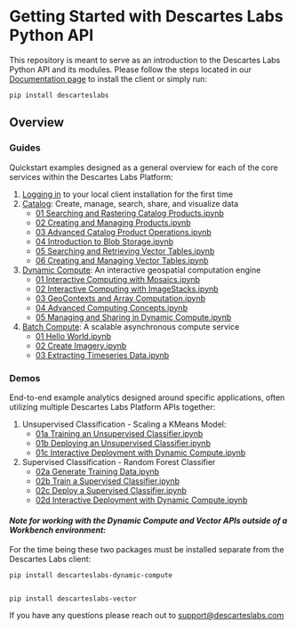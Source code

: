 # Getting Started with Descartes Labs Python API

This repository is meant to serve as an introduction to the Descartes Labs Python API and its modules. Please follow the steps located in our [Documentation page](https://docs.descarteslabs.com/installation.html) to install the client or simply run:

    pip install descarteslabs

## Overview

### Guides

Quickstart examples designed as a general overview for each of the core services within the Descartes Labs Platform:

1. [Logging in](guides/01%20Logging%20In.ipynb) to your local client installation for the first time
2. [Catalog](https://docs.descarteslabs.com/descarteslabs/catalog/readme.html): Create, manage, search, share, and visualize data
   - [01 Searching and Rastering Catalog Products.ipynb](guides/catalog/01%20Searching%20and%20Rastering%20Catalog%20Products.ipynb)
   - [02 Creating and Managing Products.ipynb](guides/catalog/02%20Creating%20and%20Managing%20Products.ipynb)
   - [03 Advanced Catalog Product Operations.ipynb](guides/catalog/03%20Advanced%20Catalog%20Product%20Operations.ipynb)
   - [04 Introduction to Blob Storage.ipynb](guides/catalog/04%20Introduction%20to%20Blob%20Storage.ipynb)
   - [05 Searching and Retrieving Vector Tables.ipynb](guides/catalog/05%20Searching%20and%20Retrieving%20Vector%20Tables.ipynb)
   - [06 Creating and Managing Vector Tables.ipynb](guides/catalog/06%20Creating%20and%20Managing%20Vector%20Tables.ipynb)
3. [Dynamic Compute](https://docs.descarteslabs.com/api/dynamic-compute.html): An interactive geospatial computation engine
   - [01 Interactive Computing with Mosaics.ipynb](guides/dynamic-compute/01%20Interactive%20Computing%20with%20Mosaics.ipynb)
   - [02 Interactive Computing with ImageStacks.ipynb](guides/dynamic-compute/02%20Interactive%20Computing%20with%20ImageStacks.ipynb)
   - [03 GeoContexts and Array Computation.ipynb](guides/dynamic-compute/03%20GeoContexts%20and%20Array%20Computation.ipynb)
   - [04 Advanced Computing Concepts.ipynb](guides/dynamic-compute/04%20Advanced%20Computing%20Concepts.ipynb)
   - [05 Managing and Sharing in Dynamic Compute.ipynb](guides/dynamic-compute/05%20Managing%20and%20Sharing%20in%20Dynamic%20Compute.ipynb)
4. [Batch Compute](https://docs.descarteslabs.com/descarteslabs/compute/readme.html): A scalable asynchronous compute service
   - [01 Hello World.ipynb](guides/batch-compute/01%20Hello%20World.ipynb)
   - [02 Create Imagery.ipynb](guides/batch-compute/02%20Create%20Imagery.ipynb)
   - [03 Extracting Timeseries Data.ipynb](guides/batch-compute/03%20Extracting%20Timeseries%20Data.ipynb)

### Demos

End-to-end example analytics designed around specific applications, often utilizing multiple Descartes Labs Platform APIs together:

1. Unsupervised Classification - Scaling a KMeans Model:
   - [01a Training an Unsupervised Classifier.ipynb](demos/01%20Unsupervised%20Classification/01a%20Training%20an%20Unsupervised%20Classifier.ipynb)
   - [01b Deploying an Unsupervised Classifier.ipynb](demos/01%20Unsupervised%20Classification/01b%20Deploying%20an%20Unsupervised%20Classifier.ipynb)
   - [01c Interactive Deployment with Dynamic Compute.ipynb](demos/01%20Unsupervised%20Classification/01c%20Interactive%20Deployment%20with%20Dynamic%20Compute.ipynb)
2. Supervised Classification - Random Forest Classifier
   - [02a Generate Training Data.ipynb](demos/02%20Supervised%20Classification/02a%20Generate%20Training%20Data.ipynb)
   - [02b Train a Supervised Classifier.ipynb](demos/02%20Supervised%20Classification/02b%20Train%20a%20Supervised%20Classifier.ipynb)
   - [02c Deploy a Supervised Classifier.ipynb](demos/02%20Supervised%20Classification/02c%20Deploy%20a%20Supervised%20Classifier.ipynb)
   - [02d Interactive Deployment with Dynamic Compute.ipynb](demos/02%20Supervised%20Classification/02d%20Interactive%20Deployment%20with%20Dynamic%20Compute.ipynb)

#### _Note for working with the Dynamic Compute and Vector APIs outside of a Workbench environment:_

For the time being these two packages must be installed separate from the Descartes Labs client:

    pip install descarteslabs-dynamic-compute


    pip install descarteslabs-vector

If you have any questions please reach out to support@descarteslabs.com
